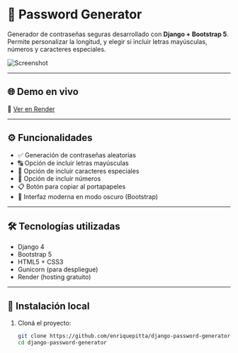 # 🔐 Password Generator

Generador de contraseñas seguras desarrollado con **Django + Bootstrap 5**.  
Permite personalizar la longitud, y elegir si incluir letras mayúsculas, números y caracteres especiales.

![Screenshot](https://your-screenshot-url.com) <!-- Opcional: poné aquí una captura del proyecto -->

---

## 🌐 Demo en vivo

🔗 [Ver en Render](https://django-password-generator-331q.onrender.com)

---

## ⚙️ Funcionalidades

- ✅ Generación de contraseñas aleatorias
- 🔠 Opción de incluir letras mayúsculas
- 🔣 Opción de incluir caracteres especiales
- 🔢 Opción de incluir números
- 📋 Botón para copiar al portapapeles
- 🌙 Interfaz moderna en modo oscuro (Bootstrap)

---

## 🛠️ Tecnologías utilizadas

- Django 4
- Bootstrap 5
- HTML5 + CSS3
- Gunicorn (para despliegue)
- Render (hosting gratuito)

---

## 🚀 Instalación local

1. Cloná el proyecto:
   ```bash
   git clone https://github.com/enriquepitta/django-password-generator.git
   cd django-password-generator
